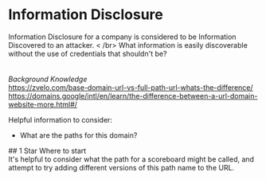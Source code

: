 # Information Disclosure
Information Disclosure for a company is considered to be Information Discovered to an attacker. < /br>
What information is easily discoverable without the use of credentials that shouldn't be? </br>
</br>
</br>
*Background Knowledge* </br>
https://zvelo.com/base-domain-url-vs-full-path-url-whats-the-difference/
https://domains.google/intl/en/learn/the-difference-between-a-url-domain-website-more.html#/

Helpful information to consider:</br>
<ul>
  <li> What are the paths for this domain?</li> 
</ul>
## 1 Star
Where to start</br>
It's helpful to consider what the path for a scoreboard might be called, and attempt to try adding different versions of this path name to the URL. 
